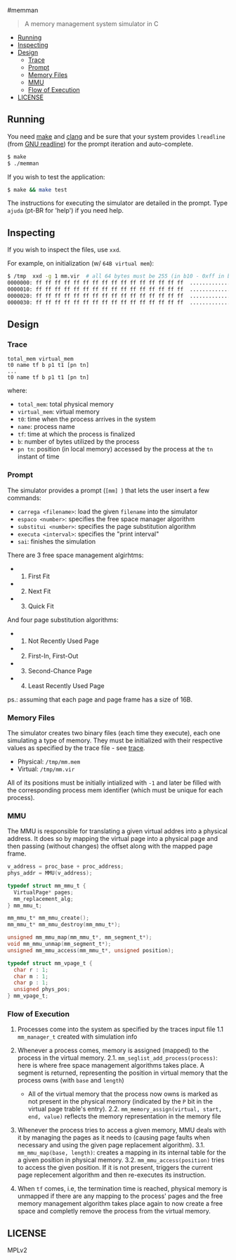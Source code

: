 #memman

> A memory management system simulator in C

<!-- START doctoc generated TOC please keep comment here to allow auto update -->
<!-- DON'T EDIT THIS SECTION, INSTEAD RE-RUN doctoc TO UPDATE -->


- [Running](#running)
- [Inspecting](#inspecting)
- [Design](#design)
  - [Trace](#trace)
  - [Prompt](#prompt)
  - [Memory Files](#memory-files)
  - [MMU](#mmu)
  - [Flow of Execution](#flow-of-execution)
- [LICENSE](#license)

<!-- END doctoc generated TOC please keep comment here to allow auto update -->

## Running

You need [make](https://www.gnu.org/software/make/) and [clang](http://clang.llvm.org/) and be sure that your system provides `lreadline` (from [GNU readline](https://cnswww.cns.cwru.edu/php/chet/readline/rltop.html)) for the prompt iteration and auto-complete.

```sh
$ make
$ ./memman
```

If you wish to test the application:

```sh
$ make && make test
```

The instructions for executing the simulator are detailed in the prompt. Type `ajuda` (pt-BR for 'help') if you need help.


## Inspecting

If you wish to inspect the files, use `xxd`.

For example, on initialization (w/ `64B virtual mem`):

```sh
$ /tmp  xxd -g 1 mm.vir  # all 64 bytes must be 255 (in b10 - 0xff in b16)
0000000: ff ff ff ff ff ff ff ff ff ff ff ff ff ff ff ff  ................
0000010: ff ff ff ff ff ff ff ff ff ff ff ff ff ff ff ff  ................
0000020: ff ff ff ff ff ff ff ff ff ff ff ff ff ff ff ff  ................
0000030: ff ff ff ff ff ff ff ff ff ff ff ff ff ff ff ff  ................
```

## Design 

### Trace

```
total_mem virtual_mem
t0 name tf b p1 t1 [pn tn]
...
t0 name tf b p1 t1 [pn tn]
```
where:

- `total_mem`: total physical memory
- `virtual_mem`: virtual memory
- `t0`: time when the process arrives in the system
- `name`: process name
- `tf`: time at which the process is finalized
- `b`: number of bytes utilized by the process
- `pn tn`: position (in local memory) accessed by the process at the `tn` instant of time

### Prompt 

The simulator provides a prompt (`[mm] `) that lets the user insert a few commands:

- `carrega <filename>`: load the given `filename` into the simulator 
- `espaco <number>`: specifies the free space manager algorithm
- `substitui <number>`: specifies the page substitution algorithm
- `executa <interval>`: specifies the "print interval"
- `sai`: finishes the simulation

There are 3 free space management algirhtms:
-  1. First Fit
-  2. Next Fit
-  3. Quick Fit

And four page substitution algorithms:
-  1. Not Recently Used Page
-  2. First-In, First-Out
-  3. Second-Chance Page
-  4. Least Recently Used Page

ps.: assuming that each page and page frame has a size of 16B.

### Memory Files

The simulator creates two binary files (each time they execute), each one simulating a type of memory. They must be initialized with their respective values as specified by the trace file - see [trace](#trace).

- Physical:  `/tmp/mm.mem`
- Virtual:  `/tmp/mm.vir`

All of its positions must be initially intialized with `-1` and later be filled with the corresponding process mem identifier (which must be unique for each process).

### MMU

The MMU is responsible for translating a given virtual addres into a physical address. It does so by mapping the virtual page into a physical page and then passing (without changes) the offset along with the mapped page frame.

```c
v_address = proc_base + proc_address;
phys_addr = MMU(v_address);
```

```c
typedef struct mm_mmu_t {
  VirtualPage* pages;    
  mm_replacement_alg;
} mm_mmu_t;

mm_mmu_t* mm_mmu_create();
mm_mmu_t* mm_mmu_destroy(mm_mmu_t*);

unsigned mm_mmu_map(mm_mmu_t*, mm_segment_t*);
void mm_mmu_unmap(mm_segment_t*);
unsigned mm_mmu_access(mm_mmu_t*, unsigned position);

typedef struct mm_vpage_t {
  char r : 1;
  char m : 1;
  char p : 1;
  unsigned phys_pos;
} mm_vpage_t;
```

### Flow of Execution

1.  Processes come into the system as specified by the traces input file 
  1.1 `mm_manager_t` created with simulation info

2.  Whenever a process comes, memory is assigned (mapped) to the process in the virtual memory. 
  2.1.  `mm_seglist_add_process(process)`: here is where free space management algorithms takes place. A segment is returned, representing the position in virtual memory that the process owns (with `base` and `length`)
    -  All of the virtual memory that the process now owns is marked as not present in the physical memory (indicated by the `P` bit in the virtual page trable's entry).
  2.2. `mm_memory_assign(virtual, start, end, value)` reflects the memory representation in the memory file

3.  Whenever the process tries to access a given memory, MMU deals with it by managing the pages as it needs to (causing page faults when necessary and using the given page replacement algorithm).
  3.1. `mm_mmu_map(base, length)`: creates a mapping in its internal table for the a given position in physical memory.
  3.2. `mm_mmu_access(position)` tries to access the given position. If it is not present, triggers the current page replecement algorithm and then re-executes its instruction.

4.  When `tf` comes, i.e, the termination time is reached, physical memory is unmapped if there are any mapping to the process' pages and the free memory management algorithm takes place again to now create a free space and completly remove the process from the virtual memory.


## LICENSE

MPLv2

